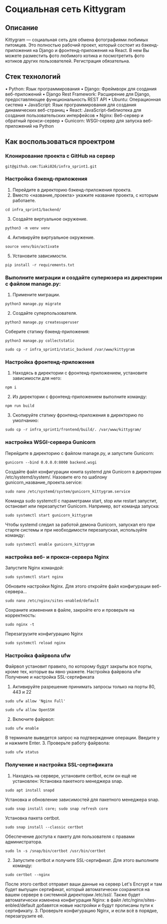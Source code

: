 # Социальная сеть Kittygram
## Описание
Kittygram — социальная сеть для обмена фотографиями любимых питомцев. Это полностью рабочий проект, который состоит из бэкенд-приложения на Django и фронтенд-приложения на React. В нем Вы можете разместить фото любимого котика и посмотретить фото котиков других пользователей. Регистрация обязательна.
## Стек технологий
•	Python: Язык программирования
•	Django: Фреймворк для создания веб-приложений
•	Django Rest Framework: Расширение для Django, предоставляющее функциональность REST API
•	Ubuntu: Операционная система
•	JavaScript: Язык программирования для создания динамических веб-страниц
•	React: JavaScript-библиотека для создания пользовательских интерфейсов
•	Nginx: Веб-сервер и обратный прокси-сервер
•	Gunicorn: WSGI-сервер для запуска веб-приложений на Python
## Как воспользоваться проектром
### Клонирование проекта с GitHub на сервер
```
git@github.com:Tiaki026/infra_sprint1.git
```
### Настройка бэкенд-приложения
1.	Перейдите в директорию бэкенд-приложения проекта.
2.	Вместо <название_проекта> укажите название проекта, с которым работаете.
```
cd infra_sprint1/backend/
```
3.	Создайте виртуальное окружение.
```
python3 -m venv venv
```
4.	Активируйте виртуальное окружение.
```
source venv/bin/activate
```
5.	Установите зависимости.
```
pip install -r requirements.txt
```
### Выполните миграции и создайте суперюзера из директории с файлом manage.py:
1.	Примените миграции.
```
python3 manage.py migrate
```
2.	Создайте суперпользователя.
```
python3 manage.py createsuperuser
```
Соберите статику бэкенд-приложения:
```
python3 manage.py collectstatic
```
```
sudo cp -r infra_sprint1/static_backend /var/www/kittygram
```
### Настройка фронтенд-приложения
1.	Находясь в директории с фронтенд-приложением, установите зависимости для него:
```
npm i
```
2.	Из директории с фронтенд-приложением выполните команду:
```
npm run build
```
3.	Скопируйте статику фронтенд-приложения в директорию по умолчанию:
```
sudo cp -r infra_sprint1/frontend/build/. /var/www/kittygram/
```
### настройка WSGI-сервера Gunicorn
Перейдите в директорию с файлом manage.py, и запустите Gunicorn:
```
gunicorn --bind 0.0.0.0:8000 backend.wsgi
```
Создайте файл конфигурации юнита systemd для Gunicorn в директории /etc/systemd/system/. Назовите его по шаблону gunicorn_название_проекта.service:
```
sudo nano /etc/systemd/system/gunicorn_kittygram.service
```
Команда sudo systemctl с параметрами start, stop или restart запустит, остановит или перезапустит Gunicorn. Например, вот команда запуска:
```
sudo systemctl start gunicorn_kittygram
```
Чтобы systemd следил за работой демона Gunicorn, запускал его при старте системы и при необходимости перезапускал, используйте команду:
```
sudo systemctl enable gunicorn_kittygram
```
### настройка веб- и прокси-сервера Nginx
Запустите Nginx командой:
```
sudo systemctl start nginx
```
Обновите настройки Nginx. Для этого откройте файл конфигурации веб-сервера…
```
sudo nano /etc/nginx/sites-enabled/default
```
Сохраните изменения в файле, закройте его и проверьте на корректность:
```
sudo nginx -t
```
Перезагрузите конфигурацию Nginx
```
sudo systemctl reload nginx
```
### Настройка файрвола ufw
Файрвол установит правило, по которому будут закрыты все порты, кроме тех, которые вы явно укажете. Настройка файрвола ufw Получение и настройка SSL-сертификата
1.	Активируйте разрешение принимать запросы только на порты 80, 443 и 22
```
sudo ufw allow 'Nginx Full'
```
```
sudo ufw allow OpenSSH
```
2.	Включите файрвол:
```
sudo ufw enable
```
В терминале выведется запрос на подтверждение операции. Введите y и нажмите Enter. 3. Проверьте работу файрвола:
```
sudo ufw status
```
### Получение и настройка SSL-сертификата
1.	Находясь на сервере, установите certbot, если он ещё не установлен:
Установка пакетного менеджера snap.
```
sudo apt install snapd
```
Установка и обновление зависимостей для пакетного менеджера snap.
```
sudo snap install core; sudo snap refresh core
```
Установка пакета certbot.
```
sudo snap install --classic certbot
```
Обеспечение доступа к пакету для пользователя с правами администратора.
```
sudo ln -s /snap/bin/certbot /usr/bin/certbot
```
2.	Запустите certbot и получите SSL-сертификат. Для этого выполните команду:
```
sudo certbot --nginx
```
После этого certbot отправит ваши данные на сервер Let's Encrypt и там будет выпущен сертификат, который автоматически сохранится на вашем сервере в системной директории /etc/ssl/. Также будет автоматически изменена конфигурация Nginx: в файл /etc/nginx/sites-enbled/default добавятся новые настройки и будут прописаны пути к сертификату.
3.	Проверьте конфигурацию Nginx, и если всё в порядке, перезагрузите её.



